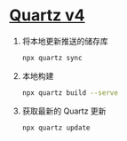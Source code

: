 # [Quartz v4](https://github.com/jackyzha0/quartz)

1. 将本地更新推送的储存库

    ```bash
    npx quartz sync
    ```

2. 本地构建

    ```bash
    npx quartz build --serve
    ```

3. 获取最新的 Quartz 更新

    ```bash
    npx quartz update
    ```
